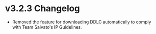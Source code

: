 # v3.2.3 Changelog

* Removed the feature for downloading DDLC automatically to comply with Team Salvato's IP Guidelines.
